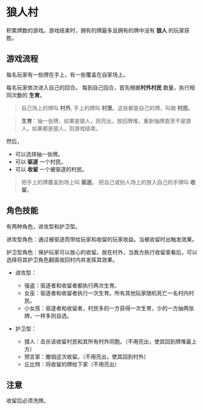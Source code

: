 # 狼人村

积累牌数的游戏。游戏结束时，拥有的牌最多且拥有的牌中没有 **狼人** 的玩家获胜。

## 游戏流程

每名玩家有一些牌在手上，有一些覆盖在自家场上。

每名玩家依次进入自己的回合。
每到自己回合，首先根据**村外村民** 数量，执行相同次数的 **生育**。

> 自己场上的牌叫 **村外**, 手上的牌叫 **村里**。这些都是自己的牌，叫做 **村民**。

> **生育**：抽一张牌，如果是狼人，则亮出，放回牌堆，重新抽牌直至不是狼人，如果都是狼人，则游戏结束。`

然后，

- 可以选择抽一张牌。
- 可以 **驱逐** 一个村民。
- 可以 **收留** 一个被驱逐的村民。

> 把手上的牌覆盖到场上叫 **驱逐**。 把自己或别人场上的放入自己的手牌叫 **收留**。

## 角色技能

有两种角色，进攻型和护卫型。

进攻型角色：通过被驱逐而带给玩家和收留的玩家收益。当被收留时出触发效果。

护卫型角色：保护玩家可以放心的收留。放在村外，当我方执行收留查看后，可以选择将其护卫角色翻面收回村内并发挥其效果。

- 进攻型：

  - 强盗：驱逐者和收留者都执行两次生育。
  - 女巫：驱逐者和收留者执行一次生育。所有其他玩家随机死亡一名村内村民。
  - 小女孩：驱逐者和收留者，村民多的一方获得一次生育，少的一方抽两张牌，一样多则自选。

- 护卫型：
  - 猎人：击杀该收留村民和其所有村外同胞。（不用亮出，使其回到牌堆最上方）
  - 预言家：撤销这次收留。（不用亮出，使其回到村外）
  - 丘比特：将收留的牌给下家（不用亮出）

## 注意

收留后必须洗牌。
